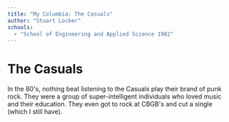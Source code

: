 ```yaml
---
title: "My Columbia: The Casuals"
author: "Stuart Locker"
schools:
  - "School of Engineering and Applied Science 1982"
---
```


# The Casuals

In the 80's, nothing beat listening to the Casuals play their brand of punk rock. They were a group of super-intelligent individuals who loved music and their education. They even got to rock at CBGB's and cut a single (which I still have).
